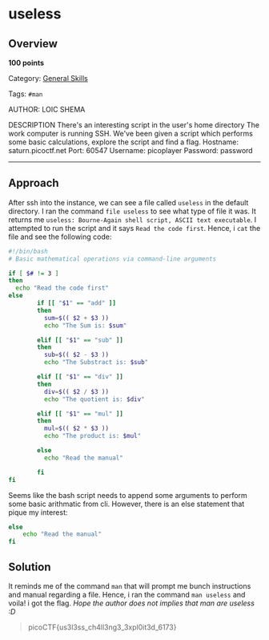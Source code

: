 # useless

## Overview

**100 points**

Category: [General Skills](../)

Tags: `#man`

AUTHOR: LOIC SHEMA

DESCRIPTION
There's an interesting script in the user's home directory The work computer is running SSH. We've been given a script which performs some basic calculations, explore the script and find a flag. Hostname: saturn.picoctf.net Port: 60547 Username: picoplayer Password: password

---

## Approach

After ssh into the instance, we can see a file called `useless` in the default directory. I ran the command `file useless` to see what type of file it was. It returns me `useless: Bourne-Again shell script, ASCII text executable`. I attempted to run the script and it says `Read the code first`. Hence, i `cat` the file and see the following code:

```bash
#!/bin/bash
# Basic mathematical operations via command-line arguments

if [ $# != 3 ]
then
  echo "Read the code first"
else
        if [[ "$1" == "add" ]]
        then
          sum=$(( $2 + $3 ))
          echo "The Sum is: $sum"

        elif [[ "$1" == "sub" ]]
        then
          sub=$(( $2 - $3 ))
          echo "The Substract is: $sub"

        elif [[ "$1" == "div" ]]
        then
          div=$(( $2 / $3 ))
          echo "The quotient is: $div"

        elif [[ "$1" == "mul" ]]
        then
          mul=$(( $2 * $3 ))
          echo "The product is: $mul"

        else
          echo "Read the manual"

        fi
fi
```

Seems like the bash script needs to append some arguments to perform some basic arithmatic from cli. However, there is an else statement that pique my interest:

```bash
else
	echo "Read the manual"
fi
```

## Solution

It reminds me of the command `man` that will prompt me bunch instructions and manual regarding a file. Hence, i ran the command `man useless` and voila! i got the flag. _Hope the author does not implies that man are useless :D_

> picoCTF{us3l3ss_ch4ll3ng3_3xpl0it3d_6173}
